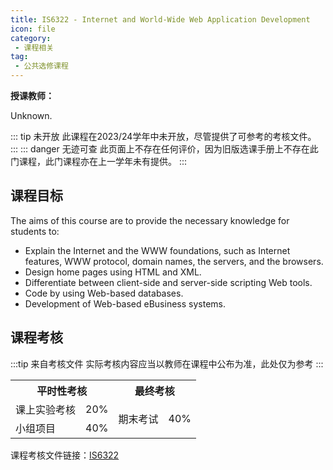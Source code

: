 ```yaml
---
title: IS6322 - Internet and World-Wide Web Application Development
icon: file
category:
 - 课程相关
tag:
 - 公共选修课程
---
```


**授课教师：**

Unknown.

::: tip 未开放
此课程在2023/24学年中未开放，尽管提供了可参考的考核文件。
:::
::: danger 无迹可查
此页面上不存在任何评价，因为旧版选课手册上不存在此门课程，此门课程亦在上一学年未有提供。
:::

## 课程目标

The aims of this course are to provide the necessary knowledge for students to:

- Explain the Internet and the WWW foundations, such as Internet features, WWW protocol, domain names, the servers, and the browsers.
- Design home pages using HTML and XML.
- Differentiate between client-side and server-side scripting Web tools.
- Code by using Web-based databases.
- Development of Web-based eBusiness systems.

## 课程考核

:::tip 来自考核文件
实际考核内容应当以教师在课程中公布为准，此处仅为参考
:::

<table>
    <tr>
        <th colspan=2>
            平时性考核
        </th>
        <th colspan=2>
            最终考核
        </th>
    </tr>
    <tr>
        <td>
            课上实验考核
        </td>
        <td>
            20%
        </td>
        <td rowspan=2>
            期末考试
        </td>
        <td rowspan=2>
            40%
        </td>
    </tr>
    <tr>
        <td>
            小组项目
        </td>
        <td>
            40%
        </td>
    </tr>
</table>

课程考核文件链接：[IS6322](https://www.cityu.edu.hk/catalogue/pg/202223/course/IS6322.pdf)
